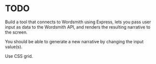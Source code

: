 # TODO

Build a tool that connects to Wordsmith using Express, lets you pass user input as data to the Wordsmith API, and renders the resulting narrative to the screen.

You should be able to generate a new narrative by changing the input value(s).

Use CSS grid.
